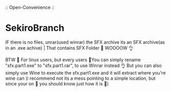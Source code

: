 :: Open-Convenience ::
  # SekiroBranch #
IF there is no files, unrar(used winrar) the SFX archive
its an SFX archive(as in an .exe achive) | That contains SFX Folder 👀 WOOOOW 👌


BTW 🐧 For linux users, but every users 🤷‍You can simply rename "sfx.part1.exe" to "sfx.part1.rar", to use Winrar instead 👌
But you can also simply use Wine to execute the sfx.part1.exe and it will extract where you're wine can (i recommend not its a mess pointing to a simple location, but since your on 🐧 you should know just how it is 🙈)
 
    
   
